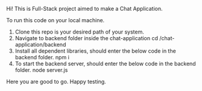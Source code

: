 Hi!
This is Full-Stack project aimed to make a Chat Application.

To run this code on your local machine.

1. Clone this repo is your desired path of your system.
2. Navigate to backend folder inside the chat-application
     cd /chat-application/backend
3. Install all dependent libraries, should enter the below code in the backend folder.
     npm i
4. To start the backend server, should enter the below code in the backend folder.
     node server.js

Here you are good to go.
Happy testing.
